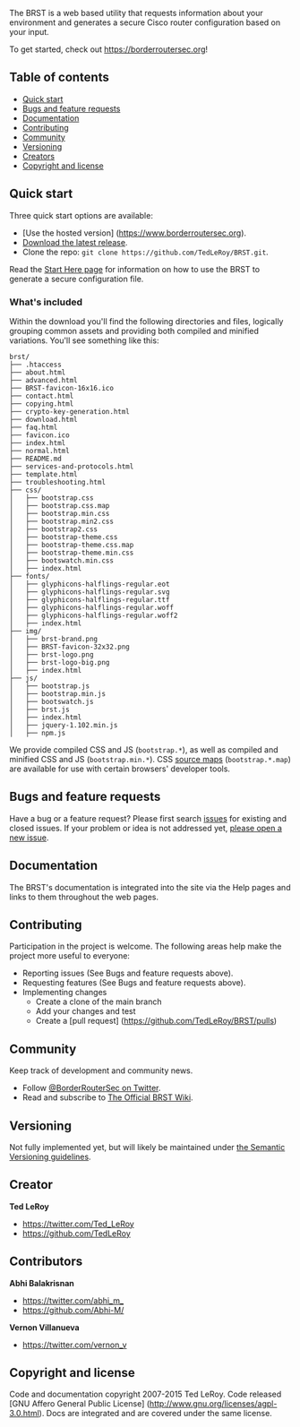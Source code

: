 The BRST is a web based utility that requests information about your environment and generates a secure Cisco router configuration based on your input.

To get started, check out <https://borderroutersec.org>!

## Table of contents

- [Quick start](#quick-start)
- [Bugs and feature requests](#bugs-and-feature-requests)
- [Documentation](#documentation)
- [Contributing](#contributing)
- [Community](#community)
- [Versioning](#versioning)
- [Creators](#creators)
- [Copyright and license](#copyright-and-license)

## Quick start

Three quick start options are available:

- [Use the hosted version] (https://www.borderroutersec.org). 
- [Download the latest release](https://github.com/TedLeRoy/BRST/archive/master.zip).
- Clone the repo: `git clone https://github.com/TedLeRoy/BRST.git`.

Read the [Start Here page](https://www.borderroutersec.org//index.html) for information on how to use the BRST to generate a secure configuration file.

### What's included

Within the download you'll find the following directories and files, logically grouping common assets and providing both compiled and minified variations. You'll see something like this:

```
brst/
├── .htaccess
├── about.html
├── advanced.html
├── BRST-favicon-16x16.ico
├── contact.html
├── copying.html
├── crypto-key-generation.html
├── download.html
├── faq.html
├── favicon.ico
├── index.html
├── normal.html
├── README.md
├── services-and-protocols.html
├── template.html
├── troubleshooting.html
├── css/
│   ├── bootstrap.css
│   ├── bootstrap.css.map
│   ├── bootstrap.min.css
│   ├── bootstrap.min2.css
│   ├── bootstrap2.css
│   ├── bootstrap-theme.css
│   ├── bootstrap-theme.css.map
│   ├── bootstrap-theme.min.css
│   ├── bootswatch.min.css
│   ├── index.html
├── fonts/
│   ├── glyphicons-halflings-regular.eot
│   ├── glyphicons-halflings-regular.svg
│   ├── glyphicons-halflings-regular.ttf
│   ├── glyphicons-halflings-regular.woff
│   ├── glyphicons-halflings-regular.woff2
│   ├── index.html
├── img/
│   ├── brst-brand.png
│   ├── BRST-favicon-32x32.png
│   ├── brst-logo.png
│   ├── brst-logo-big.png
│   ├── index.html
├── js/
│   ├── bootstrap.js
│   ├── bootstrap.min.js
│   ├── bootswatch.js
│   ├── brst.js
│   ├── index.html
│   ├── jquery-1.102.min.js
│   ├── npm.js

```

We provide compiled CSS and JS (`bootstrap.*`), as well as compiled and minified CSS and JS (`bootstrap.min.*`). CSS [source maps](https://developers.google.com/chrome-developer-tools/docs/css-preprocessors) (`bootstrap.*.map`) are available for use with certain browsers' developer tools.

## Bugs and feature requests

Have a bug or a feature request? Please first search [issues](https://github.com/TedLeRoy/BRST/issues) for existing and closed issues. If your problem or idea is not addressed yet, [please open a new issue](https://github.com/TedLeRoy/BRST/issues).


## Documentation

The BRST's documentation is integrated into the site via the Help pages and links to them throughout the web pages.


## Contributing

Participation in the project is welcome. The following areas help make the project more useful to everyone:

- Reporting issues (See Bugs and feature requests above).
- Requesting features (See Bugs and feature requests above).
- Implementing changes
    - Create a clone of the main branch
	- Add your changes and test
	- Create a [pull request] (https://github.com/TedLeRoy/BRST/pulls)
	

## Community

Keep track of development and community news.

- Follow [@BorderRouterSec on Twitter](https://twitter.com/borderroutersec).
- Read and subscribe to [The Official BRST Wiki](https://github.com/TedLeRoy/BRST/wiki/About-the-BRST-Project).


## Versioning

Not fully implemented yet, but will likely be maintained under [the Semantic Versioning guidelines](http://semver.org/).



## Creator

**Ted LeRoy**

- <https://twitter.com/Ted_LeRoy>
- <https://github.com/TedLeRoy>

## Contributors

**Abhi Balakrisnan**

- <https://twitter.com/abhi_m_>
- <https://github.com/Abhi-M/>

**Vernon Villanueva**

- <https://twitter.com/vernon_v>


## Copyright and license

Code and documentation copyright 2007-2015 Ted LeRoy. Code released [GNU Affero General Public License] (http://www.gnu.org/licenses/agpl-3.0.html). Docs are integrated and are covered under the same license.
